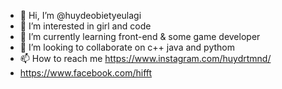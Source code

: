 - 👋 Hi, I’m @huydeobietyeulagi
- 👀 I’m interested in girl and code
- 🌱 I’m currently learning front-end & some game developer
- 💞️ I’m looking to collaborate on c++ java and pythom
- 📫 How to reach me https://www.instagram.com/huydrtmnd/
- https://www.facebook.com/hifft

<!---
huydeobietyeulagi/huydeobietyeulagi is a ✨ special ✨ repository because its `README.md` (this file) appears on your GitHub profile.
You can click the Preview link to take a look at your changes.
--->
